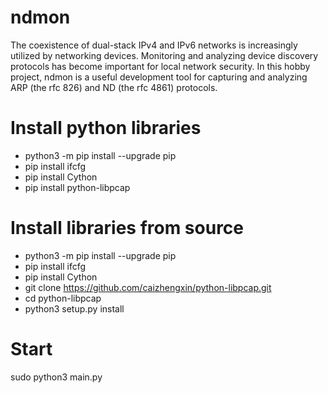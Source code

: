 # ndmon
The coexistence of dual-stack IPv4 and IPv6 networks is increasingly utilized by networking devices. Monitoring and analyzing device discovery protocols has become important for local network security. In this hobby project, ndmon is a useful development tool for capturing and analyzing ARP (the rfc 826) and ND (the rfc 4861) protocols.  


# Install python libraries 
 - python3 -m pip install --upgrade pip
 - pip install ifcfg
 - pip install Cython 
 - pip install python-libpcap 

# Install libraries from source 
 - python3 -m pip install --upgrade pip
 - pip install ifcfg
 - pip install Cython 
 - git clone https://github.com/caizhengxin/python-libpcap.git
 - cd python-libpcap
 - python3 setup.py install 
 
# Start 
sudo python3 main.py
